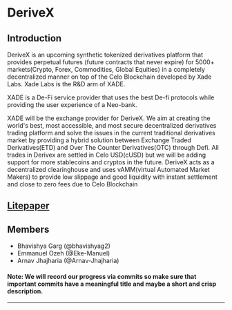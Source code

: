 # DeriveX

## Introduction

DeriveX is an upcoming synthetic tokenized derivatives platform that provides perpetual futures (future contracts that never expire) for 5000+ markets(Crypto, Forex, Commodities, Global Equities) in a completely decentralized manner on top of the Celo Blockchain developed by Xade Labs. Xade Labs is the R&D arm of XADE.

XADE is a De-Fi service provider that uses the best De-fi protocols while providing the user experience of a Neo-bank.

XADE will be the exchange provider for DeriveX. We aim at creating the world's best, most accessible, and most secure decentralized derivatives trading platform and solve the issues in the current traditional derivatives market by providing a hybrid solution between Exchange Traded Derivatives(ETD) and Over The Counter Derivatives(OTC) through Defi. All trades in Derivex are settled in Celo USD(cUSD) but we will be adding support for more stablecoins and cryptos in the future. DeriveX acts as a decentralized clearinghouse and uses vAMM(virtual Automated Market Makers) to provide low slippage and good liquidity with instant settlement and close to zero fees due to Celo Blockchain

## [Litepaper](https://github.com/xade-finance/derivex/blob/main/derivex-litepaper.pdf)

## Members

- Bhavishya Garg (@bhavishyag2)
- Emmanuel Ozeh (@Eke-Manuel)
- Arnav Jhajharia (@Arnav-Jhajharia)

#### Note: We will record our progress via commits so make sure that important commits have a meaningful title and maybe a short and crisp description.

***
